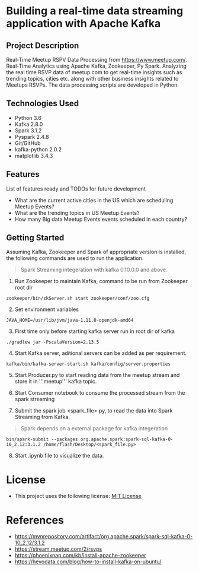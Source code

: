# Building a real-time data streaming application with Apache Kafka

## Project Description

Real-Time Meetup RSPV Data Processing from https://www.meetup.com/. Real-Time Analytics using Apache Kafka, Zookeeper, Py Spark. Analyzing the real time RSVP data of meetup.com to get real-time insights such as trending topics, cities etc. along with other business insights related to Meetups RSVPs. The data processing scripts are developed in Python.

## Technologies Used

* Python 3.6
* Kafka 2.8.0
* Spark 3.1.2
* Pyspark 2.4.8
* Git/GitHub
* kafka-python 2.0.2
* matplotlib 3.4.3  

## Features

List of features ready and TODOs for future development
* What are the current active cities in the US which are scheduling Meetup Events?
* What are the trending topics in US Meetup Events?
* How many Big data Meetup Events events scheduled in each country?

## Getting Started
   
Assuming Kafka, Zookeeper and Spark of appropriate version is installed, the following commands are used to run the application.

> Spark Streaming integeration with kafka 0.10.0.0 and above.

1. Run Zookeeper to maintain Kafka, command to be run from Zookeeper root dir
```
zookeeper/bin/zkServer.sh start zookeeper/conf/zoo.cfg
```

2. Set environment variables
```
JAVA_HOME=/usr/lib/jvm/java-1.11.0-openjdk-amd64
```

3. First time only before starting kafka server run in root dir of kafka
```
./gradlew jar -PscalaVersion=2.13.5
```

4. Start Kafka server, aditional servers can be added as per requirement.
```
kafka/bin/kafka-server-start.sh kafka/config/server.properties
```

5. Start Producer.py to start reading data from the meetup stream and store it in '''meetup''' kafka topic.

6. Start Consumer notebook to consume the processed stream from the spark streaming

7. Submit the spark job <spark_file>.py, to read the data into Spark Streaming from Kafka.
> Spark depends on a external package for kafka integeration
```
bin/spark-submit --packages org.apache.spark:spark-sql-kafka-0-10_2.12:3.1.2 /home/flash/Desktop/<spark_file.py>
```
8. Start <consumer>.ipynb file to visualize the data.

# License
- This project uses the following license: [MIT License](https://github.com/git/git-scm.com/blob/main/MIT-LICENSE.txt)

# References
- https://mvnrepository.com/artifact/org.apache.spark/spark-sql-kafka-0-10_2.12/3.1.2
- https://stream.meetup.com/2/rsvps
- https://phoenixnap.com/kb/install-apache-zookeeper
- https://hevodata.com/blog/how-to-install-kafka-on-ubuntu/
